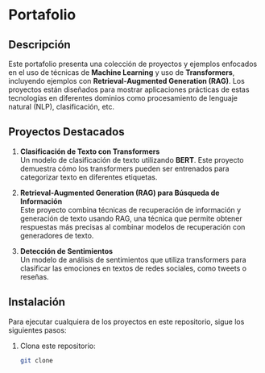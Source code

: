 # Portafolio

## Descripción
Este portafolio presenta una colección de proyectos y ejemplos enfocados en el uso de técnicas de **Machine Learning** y uso de **Transformers**, incluyendo ejemplos con **Retrieval-Augmented Generation (RAG)**. Los proyectos están diseñados para mostrar aplicaciones prácticas de estas tecnologías en diferentes dominios como procesamiento de lenguaje natural (NLP), clasificación, etc.

## Proyectos Destacados
1. **Clasificación de Texto con Transformers**  
   Un modelo de clasificación de texto utilizando **BERT**. Este proyecto demuestra cómo los transformers pueden ser entrenados para categorizar texto en diferentes etiquetas.

3. **Retrieval-Augmented Generation (RAG) para Búsqueda de Información**  
   Este proyecto combina técnicas de recuperación de información y generación de texto usando RAG, una técnica que permite obtener respuestas más precisas al combinar modelos de recuperación con generadores de texto.

4. **Detección de Sentimientos**  
   Un modelo de análisis de sentimientos que utiliza transformers para clasificar las emociones en textos de redes sociales, como tweets o reseñas.

## Instalación
Para ejecutar cualquiera de los proyectos en este repositorio, sigue los siguientes pasos:

1. Clona este repositorio:
   ```bash
   git clone 

